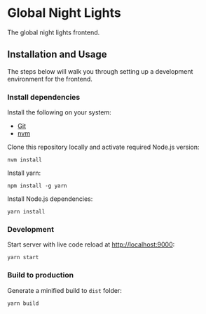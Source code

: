 # Global Night Lights

The global night lights frontend.

## Installation and Usage

The steps below will walk you through setting up a development environment for the frontend.

### Install dependencies

Install the following on your system:

- [Git](https://git-scm.com)
- [nvm](https://github.com/creationix/nvm)

Clone this repository locally and activate required Node.js version:

```
nvm install
```

Install yarn:

```
npm install -g yarn
```

Install Node.js dependencies:

```
yarn install
```

### Development

Start server with live code reload at [http://localhost:9000](http://localhost:9000):

    yarn start

### Build to production

Generate a minified build to `dist` folder:

    yarn build

